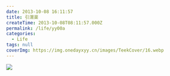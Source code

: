 ```yaml
---
date: 2013-10-08 16:11:57
title: 引渭渠
createTime: 2013-10-08T08:11:57.000Z
permalink: /life/yy00a
categories:
  - Life
tags: null
coverImg: https://img.onedayxyy.cn/images/TeekCover/16.webp
---
```


![](/public/2013/10/100813_1511_1.jpg)

